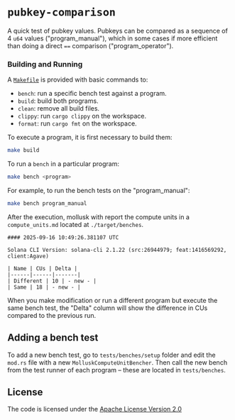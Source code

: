 # `pubkey-comparison`

A quick test of pubkey values. Pubkeys can be compared as a sequence of 4 `u64` values ("program_manual"), which in some cases if more efficient than doing a direct `==` comparison ("program_operator").

### Building and Running

A [`Makefile`](https://github.com/febo/playground/blob/main/Makefile) is provided with basic commands to:
* `bench`: run a specific bench test against a program.
* `build`: build both programs.
* `clean`: remove all build files.
* `clippy`: run `cargo clippy` on the workspace.
* `format`: run `cargo fmt` on the workspace.

To execute a program, it is first necessary to build them:
```bash
make build
```

To run a `bench` in a particular program:
```bash
make bench <program>
```

For example, to run the bench tests on the "program_manual":
```bash
make bench program_manual
```

After the execution, mollusk with report the compute units in a `compute_units.md` located at `./target/benches`.
```
#### 2025-09-16 10:49:26.381107 UTC

Solana CLI Version: solana-cli 2.1.22 (src:26944979; feat:1416569292, client:Agave)

| Name | CUs | Delta |
|------|------|-------|
| Different | 10 | - new - |
| Same | 18 | - new - |
```

When you make modification or run a different program but execute the same bench test, the "Delta" column will show the difference in CUs compared to the previous run.

## Adding a bench test

To add a new bench test, go to `tests/benches/setup` folder and edit the `mod.rs` file with a new `MolluskComputeUnitBencher`. Then call the new bench from the test runner of each program – these are located in `tests/benches`.

## License

The code is licensed under the [Apache License Version 2.0](LICENSE)

